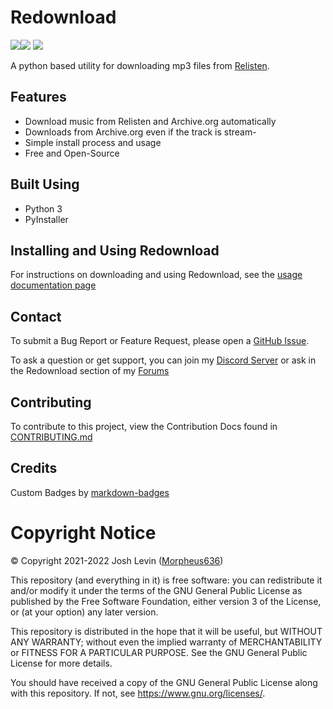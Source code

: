 # Redownload
<a href="https://discord.morpheus636.com"><img src="https://img.shields.io/badge/Discord-%237289DA.svg?style=for-the-badge&logo=discord&logoColor=white" /></a><a href="https://github.com/Morpheus636/redownload"><img src="https://img.shields.io/badge/github-%23121011.svg?style=for-the-badge&logo=github&logoColor=white" /></a>
<a href="https://www.python.org"><img src="https://img.shields.io/badge/python-3670A0?style=for-the-badge&logo=python&logoColor=white"></a>

A python based utility for downloading mp3 files from [Relisten](https://relisten.net).

## Features
- Download music from Relisten and Archive.org automatically
- Downloads from Archive.org even if the track is stream-
- Simple install process and usage
- Free and Open-Source

## Built Using
- Python 3
- PyInstaller

## Installing and Using Redownload
For instructions on downloading and using Redownload, see the [usage documentation page](usage.md)

## Contact
To submit a Bug Report or Feature Request, please open a [GitHub Issue](https://github.com/Morpheus636/redownload/issues/new).

To ask a question or get support, you can join my [Discord Server](https://discord.morpheus636.com) or ask in the Redownload section of my 
[Forums](https://forums.morpheus636.com)

## Contributing
To contribute to this project, view the Contribution Docs found in [CONTRIBUTING.md](CONTRIBUTING.md)

## Credits
Custom Badges by <a href="https://ileriayo.github.io/markdown-badges/">markdown-badges</a>

# Copyright Notice
© Copyright 2021-2022 Josh Levin ([Morpheus636](https://github.com/morpheus636))

This repository (and everything in it) is free software: you can redistribute it and/or modify
it under the terms of the GNU General Public License as published by
the Free Software Foundation, either version 3 of the License, or
(at your option) any later version.

This repository is distributed in the hope that it will be useful,
but WITHOUT ANY WARRANTY; without even the implied warranty of
MERCHANTABILITY or FITNESS FOR A PARTICULAR PURPOSE.  See the
GNU General Public License for more details.

You should have received a copy of the GNU General Public License
along with this repository.  If not, see <https://www.gnu.org/licenses/>.

